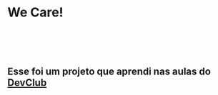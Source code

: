 <h1> We Care! <h1/>
  <br>
  <h2> Esse foi um projeto que aprendi nas aulas do <a href "https://rodolfomori.com.br/devclub">DevClub<a/></h2>
